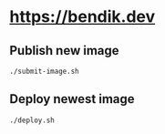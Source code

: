 # https://bendik.dev

## Publish new image

```
./submit-image.sh
```

## Deploy newest image

```
./deploy.sh
```
